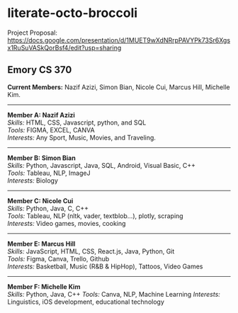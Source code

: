 # literate-octo-broccoli

Project Proposal: https://docs.google.com/presentation/d/1MUET9wXdNRrpPAVYPk73Sr6Xgsx1RuSuVASkQorBsf4/edit?usp=sharing

## Emory CS 370
**Current Members:** Nazif Azizi, Simon Bian, Nicole Cui, Marcus Hill, Michelle Kim.

---

**Member A: Nazif Azizi**  
*Skills:* HTML, CSS, Javascript, python, and SQL  
*Tools:* FIGMA, EXCEL, CANVA  
*Interests:* Any Sport, Music, Movies, and Traveling.

---

**Member B: Simon Bian**  
*Skills:* Python, Javascript, Java, SQL, Android, Visual Basic, C++  
*Tools:*  Tableau, NLP, ImageJ  
*Interests:* Biology  

---

**Member C: Nicole Cui**  
*Skills:*  Python, Java, C, C++  
*Tools:*  Tableau, NLP (nltk, vader, textblob...), plotly, scraping  
*Interests:*  Video games, movies, cooking  

---

**Member E: Marcus Hill**  
*Skills:* JavaScript, HTML, CSS, React.js, Java, Python, Git  
*Tools:* Figma, Canva, Trello, Github  
*Interests:* Basketball, Music (R&B & HipHop), Tattoos, Video Games

---

**Member F: Michelle Kim**  
*Skills:* Python, Java, C++
*Tools:* Canva, NLP, Machine Learning
*Interests:* Linguistics, iOS development, educational technology
